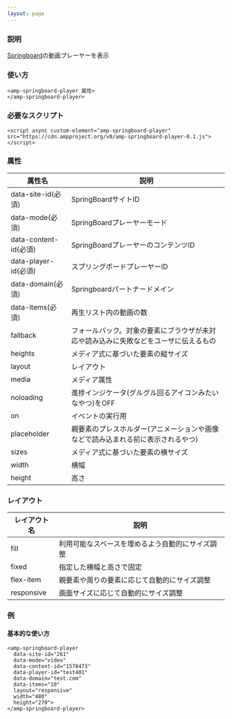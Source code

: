 ```yaml
---
layout: page
---
```


### 説明

[Springboard](http://publishers.springboardplatform.com/)の動画プレーヤーを表示

### 使い方

    <amp-springboard-player 属性>
    </amp-springboard-player>

### 必要なスクリプト

    <script async custom-element="amp-springboard-player" src="https://cdn.ampproject.org/v0/amp-springboard-player-0.1.js"></script>

### 属性

| 属性名                | 説明                                                   |
|-----------------------|--------------------------------------------------------|
| data-site-id(必須)    | SpringBoardサイトID                                       |
| data-mode(必須)       | SpringBoardプレーヤーモード                                    |
| data-content-id(必須) | SpringBoardプレーヤーのコンテンツID                               |
| data-player-id(必須)  | スプリングボードプレーヤーID                                        |
| data-domain(必須)     | Springboardパートナードメイン                                   |
| data-items(必須)      | 再生リスト内の動画の数                                      |
| fallback              | フォールバック。対象の要素にブラウザが未対応や読み込みに失敗などをユーザに伝えるもの |
| heights               | メディア式に基づいた要素の縦サイズ                                 |
| layout                | レイアウト                                                  |
| media                 | メディア属性                                               |
| noloading             | 進捗インジケータ(グルグル回るアイコンみたいなやつ)をOFF                      |
| on                    | イベントの実行用                                            |
| placeholder           | 親要素のプレスホルダー(アニメーションや画像などで読み込まれる前に表示されるやつ)    |
| sizes                 | メディア式に基づいた要素の横サイズ                                 |
| width                 | 横幅                                                   |
| height                | 高さ                                                    |

### レイアウト

| レイアウト名    | 説明                               |
|------------|----------------------------------|
| fill       | 利用可能なスペースを埋めるよう自動的にサイズ調整 |
| fixed      | 指定した横幅と高さで固定                |
| flex-item  | 親要素や周りの要素に応じて自動的にサイズ調整 |
| responsive | 画面サイズに応じて自動的にサイズ調整         |

### 例

#### 基本的な使い方

    <amp-springboard-player
      data-site-id="261"
      data-mode="video"
      data-content-id="1578473"
      data-player-id="test401"
      data-domain="test.com"
      data-items="10"
      layout="responsive"
      width="480"
      height="270">
    </amp-springboard-player>
